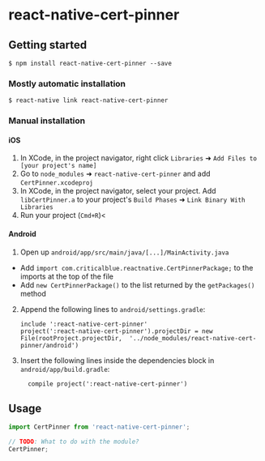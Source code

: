 
# react-native-cert-pinner

## Getting started

`$ npm install react-native-cert-pinner --save`

### Mostly automatic installation

`$ react-native link react-native-cert-pinner`

### Manual installation


#### iOS

1. In XCode, in the project navigator, right click `Libraries` ➜ `Add Files to [your project's name]`
2. Go to `node_modules` ➜ `react-native-cert-pinner` and add `CertPinner.xcodeproj`
3. In XCode, in the project navigator, select your project. Add `libCertPinner.a` to your project's `Build Phases` ➜ `Link Binary With Libraries`
4. Run your project (`Cmd+R`)<

#### Android

1. Open up `android/app/src/main/java/[...]/MainActivity.java`
  - Add `import com.criticalblue.reactnative.CertPinnerPackage;` to the imports at the top of the file
  - Add `new CertPinnerPackage()` to the list returned by the `getPackages()` method
2. Append the following lines to `android/settings.gradle`:
  	```
  	include ':react-native-cert-pinner'
  	project(':react-native-cert-pinner').projectDir = new File(rootProject.projectDir, 	'../node_modules/react-native-cert-pinner/android')
  	```
3. Insert the following lines inside the dependencies block in `android/app/build.gradle`:
  	```
      compile project(':react-native-cert-pinner')
  	```


## Usage
```javascript
import CertPinner from 'react-native-cert-pinner';

// TODO: What to do with the module?
CertPinner;
```
  